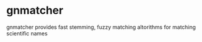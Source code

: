 # gnmatcher
gnmatcher provides fast stemming, fuzzy matching altorithms for matching scientific names
